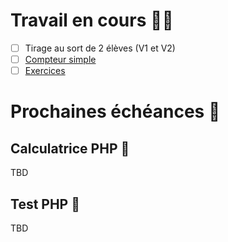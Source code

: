 # Travail en cours 👩‍💻

- [ ] Tirage au sort de 2 élèves (V1 et V2)
- [ ] [Compteur simple](activites/compteur/README.md)
- [ ] [Exercices](thematiques/06-web1.md#pratique)

# Prochaines échéances 📅

## Calculatrice PHP 🧮
TBD

## Test PHP 🏅
TBD
